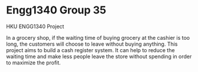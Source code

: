# Engg1340 Group 35
HKU ENGG1340 Project

In a grocery shop, if the waiting time of buying grocery at the cashier is too long, the customers will choose to leave without buying anything. This project aims to build a cash register system. It can help to reduce the waiting time and make less people leave the store without spending in order to maximize the profit.
